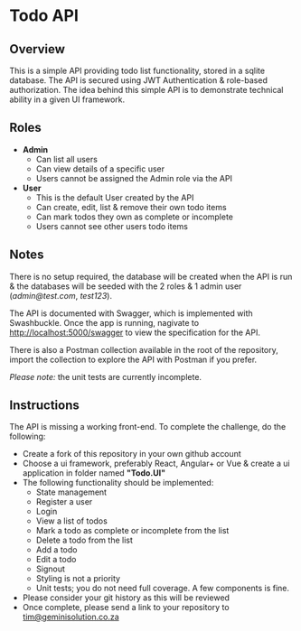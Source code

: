 # Todo API

## Overview
This is a simple API providing todo list functionality, stored in a sqlite database. The API is secured using JWT Authentication & role-based authorization. 
The idea behind this simple API is to demonstrate technical ability in a given UI framework.

## Roles

* **Admin**
  * Can list all users
  * Can view details of a specific user
  * Users cannot be assigned the Admin role via the API
* **User**
  * This is the default User created by the API
  * Can create, edit, list & remove their own todo items
  * Can mark todos they own as complete or incomplete
  * Users cannot see other users todo items

## Notes
There is no setup required, the database will be created when the API is run & the databases will be seeded with the 2 roles & 1 admin user (_admin@test.com_, _test123_).

The API is documented with Swagger, which is implemented with Swashbuckle. Once the app is running, nagivate to [http://localhost:5000/swagger](http://localhost:5000/swagger/index.html) to view the specification for the API.

There is also a Postman collection available in the root of the repository, import the collection to explore the API with Postman if you prefer.

_Please note:_ the unit tests are currently incomplete.

## Instructions
The API is missing a working front-end. To complete the challenge, do the following:

* Create a fork of this repository in your own github account
* Choose a ui framework, preferably React, Angular+ or Vue & create a ui application in folder named **"Todo.UI"**
* The following functionality should be implemented:
  * State management
  * Register a user
  * Login
  * View a list of todos
  * Mark a todo as complete or incomplete from the list
  * Delete a todo from the list
  * Add a todo
  * Edit a todo
  * Signout
  * Styling is not a priority
  * Unit tests; you do not need full coverage. A few components is fine.
* Please consider your git history as this will be reviewed
* Once complete, please send a link to your repository to tim@geminisolution.co.za